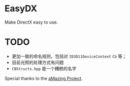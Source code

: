 # EasyDX
Make DirectX easy to use.

# TODO

* 更加一致的命名规则，包括对 `ID3D11DeviceContext` `Cb` 等；
* 目前光照的处理方式有问题
* `CBStructs.hpp` 是一个糟糕的名字

Special thanks to the [aMazing Project](https://github.com/AntiMoron/aMazing).